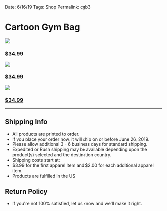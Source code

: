 Date: 6/16/19
Tags: Shop
Permalink: cgb3

# Cartoon Gym Bag

![](https://vangogh.teespring.com/static.jpg?height=570&image_url=https%3A%2F%2Fteespring-pub-custom.s3.amazonaws.com%2F39b_80452468_product_716_103061_front.png&padded=false&signature=eX%2BSqm9BsQswgSozQcfbltFWdbRLRx1X0O4vNmQcb0s%3D&version=2019-06-15-17-09&width=480)

### [$34.99](https://teespring.com/shop/drawstring-nash)

![](https://vangogh.teespring.com/static.jpg?height=570&image_url=https%3A%2F%2Fteespring-pub-custom.s3.amazonaws.com%2Fe71_80452472_product_716_103061_front.png&padded=false&signature=crSkCqLzXyIqPZnD26rxBkQd6wdIkcP7rkwMjanJRek%3D&version=2019-06-15-17-09&width=480)

### [$34.99](https://teespring.com/shop/drawstring-nash2)

![](https://vangogh.teespring.com/static.jpg?height=570&image_url=https%3A%2F%2Fteespring-pub-custom.s3.amazonaws.com%2Fb13_80452471_product_716_103061_front.png&padded=false&signature=CzlaWduWZ19OpjQ5ApXwAoEryLBYV2rtURduVLcJL5E%3D&version=2019-06-15-17-08&width=480)

### [$34.99](https://teespring.com/shop/drawstring-nash1)

---- 

## Shipping Info

- All products are printed to order. 
- If you place your order now, it will ship on or before June 26, 2019.
- Please allow additional 3 - 6 business days for standard shipping.
- Expedited or Rush shipping may be available depending upon the product(s) selected and the destination country.
- Shipping costs start at:
- $3.99 for the first apparel item and $2.00 for each additional apparel item.
- Products are fulfilled in the US

## Return Policy

- If you're not 100% satisfied, let us know and we'll make it right.


